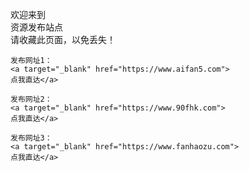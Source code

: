 
欢迎来到</br>
资源发布站点</br>
请收藏此页面，以免丢失！</br>

```
发布网址1：
<a target="_blank" href="https://www.aifan5.com">
点我直达</a>
```
```
发布网址2：
<a target="_blank" href="https://www.90fhk.com">
点我直达</a>
```
```
发布网址3：
<a target="_blank" href="https://www.fanhaozu.com">
点我直达</a>
```
